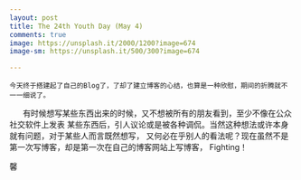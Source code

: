 ```yaml
---
layout: post
title: The 24th Youth Day (May 4)
comments: true
image: https://unsplash.it/2000/1200?image=674
image-sm: https://unsplash.it/500/300?image=674

---
```


    今天终于搭建起了自己的Blog了，了却了建立博客的心结，也算是一种欣慰，期间的折腾就不一一细说了。

<p>&nbsp;&nbsp;&nbsp;&nbsp;&nbsp;&nbsp;有时候想写某些东西出来的时候，又不想被所有的朋友看到，至少不像在公众社交软件上发表
某些东西后，引人议论或是被各种调侃。当然这种想法或许本身就有问题，对于某些人而言既然想写，
又何必在乎别人的看法呢？现在虽然不是第一次写博客，却是第一次在自己的博客网站上写博客，
Fighting！</p>

  馨